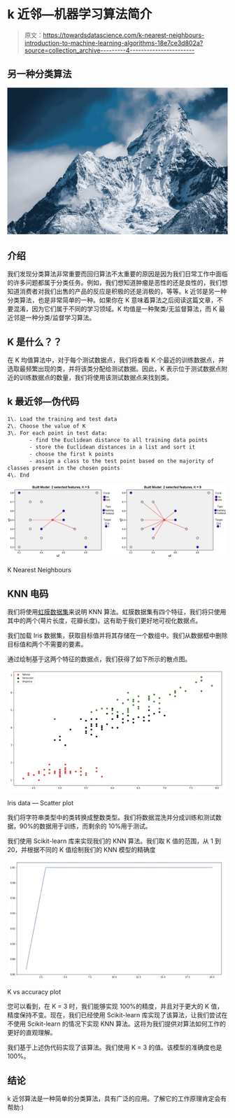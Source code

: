 # k 近邻—机器学习算法简介

> 原文：<https://towardsdatascience.com/k-nearest-neighbours-introduction-to-machine-learning-algorithms-18e7ce3d802a?source=collection_archive---------4----------------------->

## 另一种分类算法

![](img/a837e2b0a626074e37c4e6fa680b1d6f.png)

## 介绍

我们发现分类算法非常重要而回归算法不太重要的原因是因为我们日常工作中面临的许多问题都属于分类任务。例如，我们想知道肿瘤是恶性的还是良性的，我们想知道消费者对我们出售的产品的反应是积极的还是消极的，等等。k 近邻是另一种分类算法，也是非常简单的一种。如果你在 K 意味着算法之后阅读这篇文章，不要混淆，因为它们属于不同的学习领域。K 均值是一种聚类/无监督算法，而 K 最近邻是一种分类/监督学习算法。

## K 是什么？？

在 K 均值算法中，对于每个测试数据点，我们将查看 K 个最近的训练数据点，并选取最频繁出现的类，并将该类分配给测试数据。因此，K 表示位于测试数据点附近的训练数据点的数量，我们将使用该测试数据点来找到类。

## k 最近邻—伪代码

```
1\. Load the training and test data 
2\. Choose the value of K 
3\. For each point in test data:
       - find the Euclidean distance to all training data points
       - store the Euclidean distances in a list and sort it 
       - choose the first k points 
       - assign a class to the test point based on the majority of      classes present in the chosen points
4\. End 
```

![](img/c6a3aaf3a49b17be4707ab40656b6e1d.png)

K Nearest Neighbours

## KNN 电码

我们将使用[虹膜数据集](https://www.kaggle.com/jchen2186/machine-learning-with-iris-dataset/data)来说明 KNN 算法。虹膜数据集有四个特征，我们将只使用其中的两个(萼片长度，花瓣长度)。这有助于我们更好地可视化数据点。

我们加载 Iris 数据集，获取目标值并将其存储在一个数组中。我们从数据框中删除目标值和两个不需要的要素。

通过绘制基于这两个特征的数据点，我们获得了如下所示的散点图。

![](img/ab247b3557efbf0b92f3a21ab6ec3271.png)

Iris data — Scatter plot

我们将字符串类型中的类转换成整数类型。我们将数据混洗并分成训练和测试数据，90%的数据用于训练，而剩余的 10%用于测试。

我们使用 Scikit-learn 库来实现我们的 KNN 算法。我们取 K 值的范围，从 1 到 20，并根据不同的 K 值绘制我们的 KNN 模型的精确度

![](img/7fcd9e6fb5317c64fd25feedb96126df.png)

K vs accuracy plot

您可以看到，在 K = 3 时，我们能够实现 100%的精度，并且对于更大的 K 值，精度保持不变。现在，我们已经使用 Scikit-learn 库实现了该算法，让我们尝试在不使用 Scikit-learn 的情况下实现 KNN 算法。这将为我们提供对算法如何工作的更好的直观理解。

我们基于上述伪代码实现了该算法。我们使用 K = 3 的值。该模型的准确度也是 100%。

## 结论

k 近邻算法是一种简单的分类算法，具有广泛的应用。了解它的工作原理肯定会有帮助:)